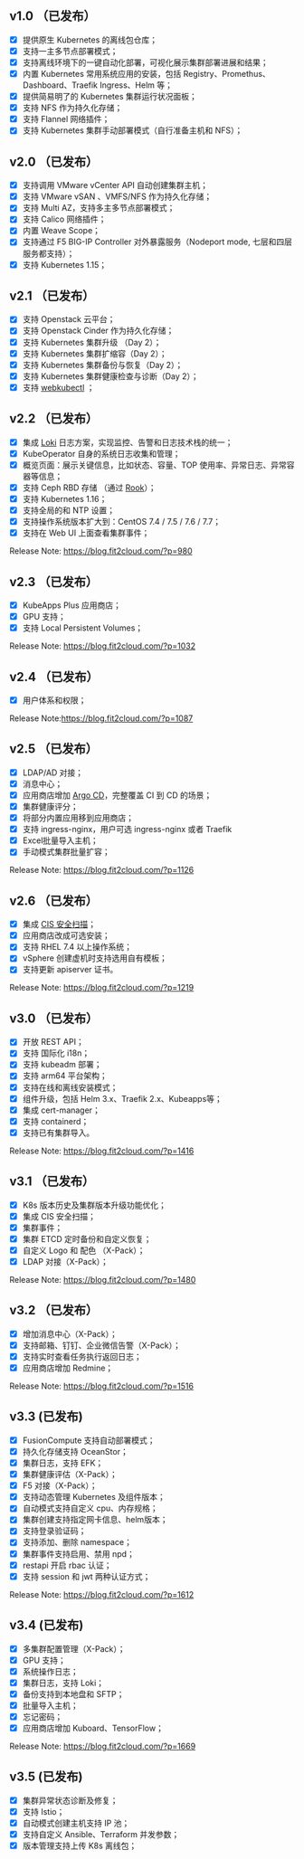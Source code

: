  ## v1.0 （已发布）

- [x] 提供原生 Kubernetes 的离线包仓库；
- [x] 支持一主多节点部署模式；
- [x] 支持离线环境下的一键自动化部署，可视化展示集群部署进展和结果；
- [x] 内置 Kubernetes 常用系统应用的安装，包括 Registry、Promethus、Dashboard、Traefik Ingress、Helm 等；
- [x] 提供简易明了的 Kubernetes 集群运行状况面板；
- [x] 支持 NFS 作为持久化存储；
- [x] 支持 Flannel 网络插件；
- [x] 支持 Kubernetes 集群手动部署模式（自行准备主机和 NFS）；

 ## v2.0 （已发布）

- [x] 支持调用 VMware vCenter API 自动创建集群主机；
- [x] 支持 VMware vSAN 、VMFS/NFS 作为持久化存储；
- [x] 支持 Multi AZ，支持多主多节点部署模式；
- [x] 支持 Calico 网络插件；
- [x] 内置 Weave Scope；
- [x] 支持通过 F5 BIG-IP Controller 对外暴露服务（Nodeport mode, 七层和四层服务都支持）；
- [x] 支持 Kubernetes 1.15；

 ## v2.1 （已发布）
 
- [x] 支持 Openstack 云平台；
- [x] 支持 Openstack Cinder 作为持久化存储；
- [x] 支持 Kubernetes 集群升级 （Day 2）；
- [x] 支持 Kubernetes 集群扩缩容（Day 2）；
- [x] 支持 Kubernetes 集群备份与恢复（Day 2）；
- [x] 支持 Kubernetes 集群健康检查与诊断（Day 2）；
- [x] 支持 [webkubectl](https://github.com/webkubectl/webkubectl) ；

 ## v2.2 （已发布）

- [x] 集成 [Loki](https://github.com/grafana/loki) 日志方案，实现监控、告警和日志技术栈的统一；
- [x] KubeOperator 自身的系统日志收集和管理；
- [x] 概览页面：展示关键信息，比如状态、容量、TOP 使用率、异常日志、异常容器等信息；
- [x] 支持 Ceph RBD 存储 （通过 [Rook](https://github.com/rook/rook)）；
- [x] 支持 Kubernetes 1.16；
- [x] 支持全局的和 NTP 设置；
- [x] 支持操作系统版本扩大到：CentOS 7.4 / 7.5 / 7.6 / 7.7；
- [x] 支持在 Web UI 上面查看集群事件；

Release Note: https://blog.fit2cloud.com/?p=980

 ## v2.3 （已发布）

- [x] KubeApps Plus 应用商店；
- [x] GPU 支持；
- [x] 支持 Local Persistent Volumes；

Release Note: https://blog.fit2cloud.com/?p=1032

 ##  v2.4 （已发布）
 
- [x] 用户体系和权限；

Release Note:https://blog.fit2cloud.com/?p=1087

 ##  v2.5 （已发布）
 
- [x] LDAP/AD 对接； 
- [x] 消息中心；
- [x] 应用商店增加 [Argo CD](https://github.com/argoproj/argo-cd)，完整覆盖 CI 到 CD 的场景；
- [x] 集群健康评分；
- [x] 将部分内置应用移到应用商店；
- [x] 支持 ingress-nginx，用户可选 ingress-nginx 或者 Traefik
- [x] Excel批量导入主机；
- [x] 手动模式集群批量扩容；

Release Note: https://blog.fit2cloud.com/?p=1126

 ##  v2.6 （已发布）

- [x] 集成 [CIS 安全扫描](https://github.com/aquasecurity/kube-bench)；
- [x] 应用商店改成可选安装；
- [x] 支持 RHEL 7.4 以上操作系统；
- [x] vSphere 创建虚机时支持选用自有模板；
- [x] 支持更新 apiserver 证书。

Release Note: https://blog.fit2cloud.com/?p=1219

 ##  v3.0 （已发布）
 
- [x] 开放 REST API；
- [x] 支持 国际化 i18n；
- [x] 支持 kubeadm 部署；
- [x] 支持 arm64 平台架构；
- [x] 支持在线和离线安装模式；
- [x] 组件升级，包括 Helm 3.x、Traefik 2.x、Kubeapps等；
- [x] 集成 cert-manager；
- [x] 支持 containerd；
- [x] 支持已有集群导入。

Release Note: https://blog.fit2cloud.com/?p=1416

 ##  v3.1 （已发布）
 
 - [x] K8s 版本历史及集群版本升级功能优化；
 - [x] 集成 CIS 安全扫描；
 - [x] 集群事件；
 - [x] 集群 ETCD 定时备份和自定义恢复；
 - [x] 自定义 Logo 和 配色 （X-Pack）；
 - [x] LDAP 对接（X-Pack）；
 
 Release Note: https://blog.fit2cloud.com/?p=1480
 
 ##  v3.2 （已发布）
 
 - [x] 增加消息中心（X-Pack）；
 - [x] 支持邮箱、钉钉、企业微信告警（X-Pack）；
 - [x] 支持实时查看任务执行返回日志；
 - [x] 应用商店增加 Redmine；
 
 Release Note: https://blog.fit2cloud.com/?p=1516
 
 ## v3.3 (已发布)

 - [x] FusionCompute 支持自动部署模式；
 - [x] 持久化存储支持 OceanStor；
 - [x] 集群日志，支持 EFK；
 - [x] 集群健康评估（X-Pack）；
 - [x] F5 对接（X-Pack）；
 - [x] 支持动态管理 Kubernetes 及组件版本；
 - [x] 自动模式支持自定义 cpu、内存规格；
 - [x] 集群创建支持指定网卡信息、helm版本；
 - [x] 支持登录验证码；
 - [x] 支持添加、删除 namespace；
 - [x] 集群事件支持启用、禁用 npd；
 - [x] restapi 开启 rbac 认证；
 - [x] 支持 session 和 jwt 两种认证方式；
 
 Release Note: https://blog.fit2cloud.com/?p=1612

 ## v3.4 (已发布)
 
 - [x] 多集群配置管理（X-Pack）；
 - [x] GPU 支持；
 - [x] 系统操作日志；
 - [x] 集群日志，支持 Loki；
 - [x] 备份支持到本地盘和 SFTP；
 - [x] 批量导入主机；
 - [x] 忘记密码；
 - [x] 应用商店增加 Kuboard、TensorFlow；
 
 Release Note: https://blog.fit2cloud.com/?p=1669

 ## v3.5 (已发布)
 
 - [x] 集群异常状态诊断及修复；
 - [x] 支持 Istio；
 - [x] 自动模式创建主机支持 IP 池；
 - [x] 支持自定义 Ansible、Terraform 并发参数；
 - [x] 版本管理支持上传 K8s 离线包；
